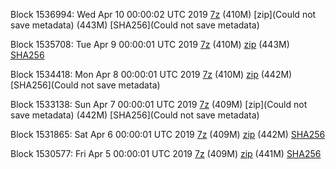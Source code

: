 Block 1536994: Wed Apr 10 00:00:02 UTC 2019 [7z]() (410M) [zip](Could not save metadata) (443M) [SHA256](Could not save metadata)

Block 1535708: Tue Apr  9 00:00:01 UTC 2019 [7z](https://transfer.sh/102hku/bootstrap.dat.20190409.7z) (410M) [zip](https://transfer.sh/GfSrt/bootstrap.dat.20190409.zip) (443M) [SHA256](https://transfer.sh/Kdh4N/sha256.txt)

Block 1534418: Mon Apr  8 00:00:01 UTC 2019 [7z]() (410M) [zip]() (442M) [SHA256](Could not save metadata)

Block 1533138: Sun Apr  7 00:00:01 UTC 2019 [7z]() (409M) [zip](Could not save metadata) (442M) [SHA256](Could not save metadata)

Block 1531865: Sat Apr  6 00:00:01 UTC 2019 [7z](https://transfer.sh/spOmx/bootstrap.dat.20190406.7z) (409M) [zip](https://transfer.sh/xvo9A/bootstrap.dat.20190406.zip) (442M) [SHA256](https://transfer.sh/Fb8p9/sha256.txt)

Block 1530577: Fri Apr  5 00:00:01 UTC 2019 [7z](https://transfer.sh/Gqsa1/bootstrap.dat.20190405.7z) (409M) [zip](https://transfer.sh/n7egn/bootstrap.dat.20190405.zip) (441M) [SHA256](https://transfer.sh/O75SZ/sha256.txt)
